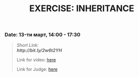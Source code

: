 <h1 align="center">EXERCISE: INHERITANCE</h1>
    <br>

<h3>Date: 13-ти март, 14:00 - 17:30</h3>

<blockquote>
    <p>
        <i>
            Short Link: <br> 
            <b>
                http://bit.ly/2w6t2YH
            </b> 
        </i>
    </p>
    <p>
        Link for video: 
        <a href="https://www.youtube.com/watch?v=Q2F7HK977bI&feature=emb_title"> here</a>
    </p>
        <p>
        Link for Judge: 
        <a href="https://judge.softuni.bg/Contests/Practice/Index/1941#0">here</a>
    </p>
</blockquote>
